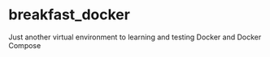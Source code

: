 # breakfast_docker
Just another virtual environment to learning and testing Docker and Docker Compose
